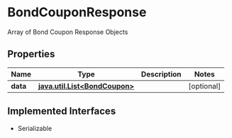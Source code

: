 

# BondCouponResponse

Array of Bond Coupon Response Objects

## Properties

Name | Type | Description | Notes
------------ | ------------- | ------------- | -------------
**data** | [**java.util.List&lt;BondCoupon&gt;**](BondCoupon.md) |  |  [optional]


## Implemented Interfaces

* Serializable


